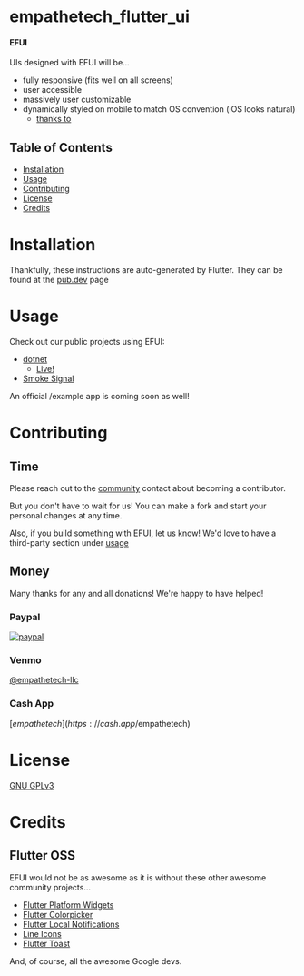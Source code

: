 # empathetech_flutter_ui
#### EFUI

UIs designed with EFUI will be... 
 - fully responsive (fits well on all screens)
 - user accessible
 - massively user customizable
 - dynamically styled on mobile to match OS convention (iOS looks natural)
   - [thanks to](#flutter-oss)

## Table of Contents

* [Installation](#installation)
* [Usage](#usage)
* [Contributing](#contributing)
* [License](#license)
* [Credits](#credits)

# Installation

Thankfully, these instructions are auto-generated by Flutter. They can be found at the [pub.dev](https://pub.dev/packages/empathetech_flutter_ui/install) page

# Usage

Check out our public projects using EFUI:
* [dotnet](https://github.com/Empathetech-LLC/dotnet-public)
  * [Live!](https://www.empathetech.net/)
* [Smoke Signal](https://github.com/Empathetech-LLC/smoke_signal)

An official /example app is coming soon as well!

# Contributing

## Time

Please reach out to the [community](mailto:community@empathetech.net?subject=Becoming%20a%20contributor) contact about becoming a contributor.

But you don't have to wait for us! You can make a fork and start your personal changes at any time.

Also, if you build something with EFUI, let us know! We'd love to have a third-party section under [usage](#usage)

## Money

Many thanks for any and all donations! We're happy to have helped!

### Paypal

[![paypal](https://www.paypalobjects.com/en_US/i/btn/btn_donateCC_LG.gif)](https://www.paypal.com/donate/?hosted_button_id=NGEL6AB5A6KNL)

### Venmo

[@empathetech-llc](https://venmo.com/empathetech-llc)

### Cash App

[$empathetech](https://cash.app/$empathetech)

# License

[GNU GPLv3](LICENSE)

# Credits

## Flutter OSS

EFUI would not be as awesome as it is without these other awesome community projects...

* [Flutter Platform Widgets](https://pub.dev/packages/flutter_platform_widgets)
* [Flutter Colorpicker](https://pub.dev/packages/flutter_colorpicker)
* [Flutter Local Notifications](https://pub.dev/packages/flutter_local_notifications)
* [Line Icons](https://pub.dev/packages/line_icons)
* [Flutter Toast](https://pub.dev/packages/fluttertoast)

And, of course, all the awesome Google devs.
